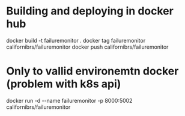 # Building and deploying in docker hub
docker build -t failuremonitor .
docker tag failuremonitor californibrs/failuremonitor
docker push californibrs/failuremonitor


# Only to vallid environemtn docker (problem with k8s api)
docker run -d --name failuremonitor -p 8000:5002 californibrs/failuremonitor